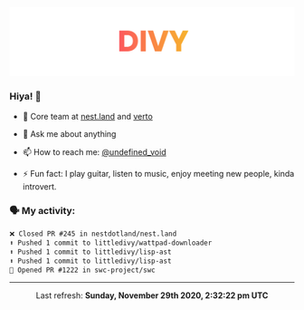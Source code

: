 
![](https://github.com/divy-work/divy-work/raw/master/assets/divy.png)

### Hiya! 👋

- 🔭 Core team at [nest.land](https://github.com/nestdotland/nest.land) and [verto](https://github.com/useverto/verto)

- 💬 Ask me about anything

- 📫 How to reach me: [@undefined_void](https://instagram.com/divy.exe)

- ⚡ Fun fact: I play guitar, listen to music, enjoy meeting new people, kinda introvert.

### 🗣 My activity:

```
❌ Closed PR #245 in nestdotland/nest.land
⬆️ Pushed 1 commit to littledivy/wattpad-downloader
⬆️ Pushed 1 commit to littledivy/lisp-ast
⬆️ Pushed 1 commit to littledivy/lisp-ast
💪 Opened PR #1222 in swc-project/swc
```

------------
<p align="center">Last refresh: <b>Sunday, November 29th 2020, 2:32:22 pm UTC</b></p>
